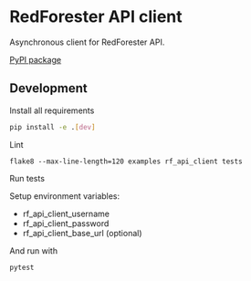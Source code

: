 # RedForester API client

Asynchronous client for RedForester API.

[PyPI package](https://pypi.org/project/rf-api-client/)

## Development

Install all requirements
```bash
pip install -e .[dev]
```

Lint
```
flake8 --max-line-length=120 examples rf_api_client tests
```

Run tests

Setup environment variables:
- rf_api_client_username
- rf_api_client_password
- rf_api_client_base_url (optional)

And run with
```
pytest
```

